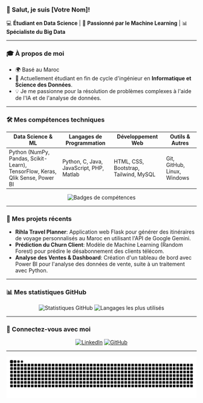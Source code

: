 ### 👋 Salut, je suis [Votre Nom]!

💻 **Étudiant en Data Science** | 🤖 **Passionné par le Machine Learning** | 📊 **Spécialiste du Big Data**

---

### 🎓 À propos de moi

- 🌍 Basé au Maroc
- 🎯 Actuellement étudiant en fin de cycle d'ingénieur en **Informatique et Science des Données**.
- 💡 Je me passionne pour la résolution de problèmes complexes à l'aide de l'IA et de l'analyse de données.

---

### 🛠️ Mes compétences techniques

| Data Science & ML | Langages de Programmation | Développement Web | Outils & Autres |
|-------------------|---------------------------|-------------------|-----------------|
| Python (NumPy, Pandas, Scikit-Learn), TensorFlow, Keras, Qlik Sense, Power BI | Python, C, Java, JavaScript, PHP, Matlab | HTML, CSS, Bootstrap, Tailwind, MySQL | Git, GitHub, Linux, Windows |

<div align="center">
  <img src="https://skillicons.dev/icons?i=python,tensorflow,scikitlearn,mysql,html,css,bootstrap,tailwind,github,linux,windows" alt="Badges de compétences" />
</div>

---

### 🚀 Mes projets récents

- **Rihla Travel Planner**: Application web Flask pour générer des itinéraires de voyage personnalisés au Maroc en utilisant l'API de Google Gemini.
- **Prédiction du Churn Client**: Modèle de Machine Learning (Random Forest) pour prédire le désabonnement des clients télécom.
- **Analyse des Ventes & Dashboard**: Création d'un tableau de bord avec Power BI pour l'analyse des données de vente, suite à un traitement avec Python.

---

### 📊 Mes statistiques GitHub

<div align="center">
  <img src="https://github-readme-stats.vercel.app/api?username=khzouhair&show_icons=true&theme=radical" alt="Statistiques GitHub" />
  <img src="https://github-readme-stats.vercel.app/api/top-langs/?username=khzouhair&layout=compact&theme=radical" alt="Langages les plus utilisés" />
</div>

---

### 🤝 Connectez-vous avec moi

<div align="center">
  <a href="https://www.linkedin.com/in/[VotreProfilLinkedIn]" target="_blank"><img src="https://img.shields.io/badge/LinkedIn-0077B5?style=for-the-badge&logo=linkedin&logoColor=white" alt="LinkedIn"/></a>
  <a href="https://github.com/khzouhair" target="_blank"><img src="https://img.shields.io/badge/GitHub-100000?style=for-the-badge&logo=github&logoColor=white" alt="GitHub"/></a>
</div>

---

<div align="center">
  <img src="https://github.com/sagnikghoshcr7/images/blob/master/Profile%20Readme/github-contribution-grid-snake.svg" alt="Snake animation"/>
</div>
